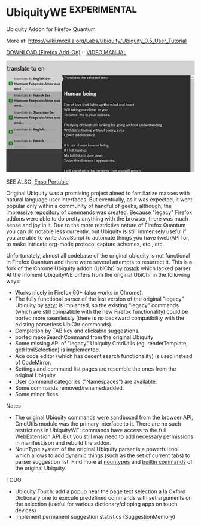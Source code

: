 # UbiquityWE <sup>EXPERIMENTAL</sup>

Ubiquity Addon for Firefox Quantum

More at: https://wiki.mozilla.org/Labs/Ubiquity/Ubiquity_0.5_User_Tutorial

[DOWNLOAD (Firefox Add-On)](https://github.com/GChristensen/ubichr/releases/download/v0.2.0.10/ubiquity_webeextension.xpi) :: [VIDEO MANUAL](https://youtu.be/zHOO-k5jpIU)

![screen](screen.png?raw=true)

SEE ALSO: [Enso Portable](https://github.com/GChristensen/enso-portable#readme)

Original Ubiquity was a promising project aimed to familiarize masses with 
natural language user interfaces. But eventually, as it was expected, it went popular 
only within a community of handful of geeks, although, the [impressive repository](https://wiki.mozilla.org/Labs/Ubiquity/Commands_In_The_Wild) 
of commands was created. Because "legacy" Firefox addons were able to do pretty 
anything with the browser, there was much sense and joy in it. 
Due to the more restrictive nature of Firefox Quantum you can do notable less currently,
but Ubiquity is still immensely useful if you are able to write JavaScript to automate
things you have (web)API for, to make intricate org-mode protocol capture schemes, etc., etc.     
 

Unfortunately, almost all codebase of the original ubiquity is not functional in 
Firefox Quantum and there were several attempts to resurrect it. This is a fork of 
the Chrome Ubiquity addon (UbiChr) by [rostok](https://github.com/rostok/ubichr) which lacked parser. 
At the moment UbiquityWE differs from the original UbiChr in the following ways:

* Works nicely in Firefox 60+ (also works in Chrome).
* The fully functional parser of the last version of the original "legacy" Ubiquity by 
[satyr](https://bitbucket.org/satyr/ubiquity) is implanted, so the existing "legacy" 
commands (which are still compatible with the new Firefox functionality) could be ported more seamlessly 
(there is no backward compatibility with the existing parserless UbiChr commands).
* Completion by TAB key and clickable suggestions.
* ported makeSearchCommand from the original Ubiquity
* Some missing API of "legacy" Ubiquity CmdUtils (eg. renderTemplate, getHtmlSelection) is implemented.
* Ace code editor (which has decent search functionality) is used instead of CodeMirror.
* Settings and command list pages are resemble the ones from the original Ubiquity.
* User command categories ("Namespaces") are available.
* Some commands removed/renamed/added.
* Some minor fixes.

Notes

* The original Ubiquity commands were sandboxed from the browser API, CmdUtils module
was the primary interface to it. There are no such restrictions in UbiquityWE: commands
have access to the full WebExtension API. But you still may need to add necessary permissions
in manifest.json and rebuild the addon.
* NounType system of the original Ubiquity parser is a powerful tool which allows to
add dynamic things (such as the set of current tabs) to parser suggestion list. 
Find more at [nountypes](https://bitbucket.org/satyr/ubiquity/src/f50c546669f3a66979ab7d64af4b166f7d5a488a/ubiquity/modules/?at=default)
and [builtin commands](https://bitbucket.org/satyr/ubiquity/src/f50c546669f3a66979ab7d64af4b166f7d5a488a/ubiquity/standard-feeds/?at=default)
of the original Ubiquity.

TODO

* Ubiquity Touch: add a popup near the page text selection a la Oxford Dictionary one to execute predefined 
commands with set arguments on the selection (useful for various dictionary/clipping apps 
on touch devices)
* Implement permanent suggestion statistics (SuggestionMemory)